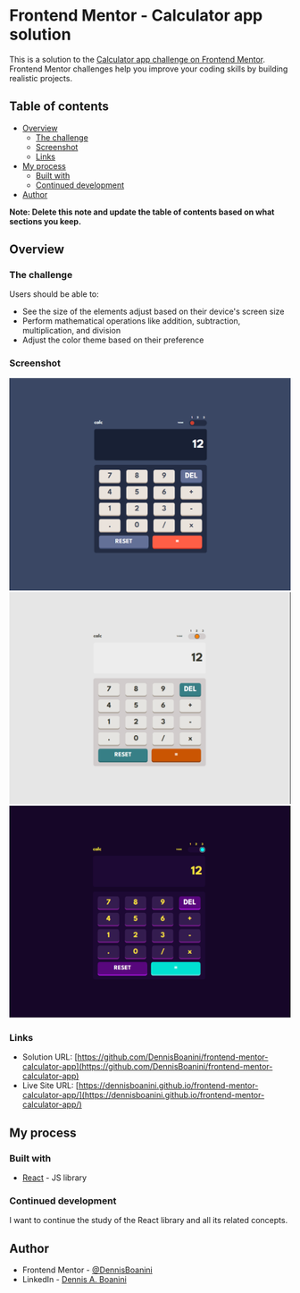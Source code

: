 # Frontend Mentor - Calculator app solution

This is a solution to the [Calculator app challenge on Frontend Mentor](https://www.frontendmentor.io/challenges/calculator-app-9lteq5N29). Frontend Mentor challenges help you improve your coding skills by building realistic projects. 

## Table of contents

- [Overview](#overview)
  - [The challenge](#the-challenge)
  - [Screenshot](#screenshot)
  - [Links](#links)
- [My process](#my-process)
  - [Built with](#built-with)
  - [Continued development](#continued-development)
- [Author](#author)

**Note: Delete this note and update the table of contents based on what sections you keep.**

## Overview

### The challenge

Users should be able to:

- See the size of the elements adjust based on their device's screen size
- Perform mathematical operations like addition, subtraction, multiplication, and division
- Adjust the color theme based on their preference

### Screenshot

![Calculator with theme 1](./screenshots/1.png)
![Calculator with theme 2](./screenshots/2.png)
![Calculator with theme 3](./screenshots/3.png)

### Links

- Solution URL: [https://github.com/DennisBoanini/frontend-mentor-calculator-app](https://github.com/DennisBoanini/frontend-mentor-calculator-app)
- Live Site URL: [https://dennisboanini.github.io/frontend-mentor-calculator-app/](https://dennisboanini.github.io/frontend-mentor-calculator-app/)

## My process

### Built with

- [React](https://reactjs.org/) - JS library

### Continued development

I want to continue the study of the React library and all its related concepts.

## Author

- Frontend Mentor - [@DennisBoanini](https://www.frontendmentor.io/profile/DennisBoanini)
- LinkedIn - [Dennis A. Boanini](https://www.linkedin.com/in/dennisboanini)
